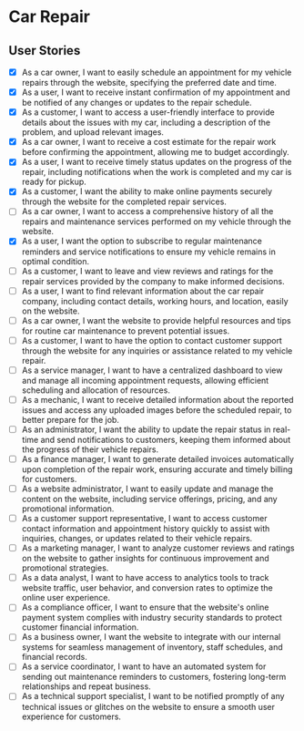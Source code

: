 # Car Repair

## User Stories
- [X] As a car owner, I want to easily schedule an appointment for my vehicle repairs through the website, specifying the preferred date and time.
- [X] As a user, I want to receive instant confirmation of my appointment and be notified of any changes or updates to the repair schedule.
- [X] As a customer, I want to access a user-friendly interface to provide details about the issues with my car, including a description of the problem, and upload relevant images.
- [X] As a car owner, I want to receive a cost estimate for the repair work before confirming the appointment, allowing me to budget accordingly.
- [X] As a user, I want to receive timely status updates on the progress of the repair, including notifications when the work is completed and my car is ready for pickup.
- [X] As a customer, I want the ability to make online payments securely through the website for the completed repair services.
- [ ] As a car owner, I want to access a comprehensive history of all the repairs and maintenance services performed on my vehicle through the website.
- [X] As a user, I want the option to subscribe to regular maintenance reminders and service notifications to ensure my vehicle remains in optimal condition.
- [ ] As a customer, I want to leave and view reviews and ratings for the repair services provided by the company to make informed decisions.
- [ ]  As a user, I want to find relevant information about the car repair company, including contact details, working hours, and location, easily on the website.
- [ ]  As a car owner, I want the website to provide helpful resources and tips for routine car maintenance to prevent potential issues.
- [ ]  As a customer, I want to have the option to contact customer support through the website for any inquiries or assistance related to my vehicle repair.
- [ ]  As a service manager, I want to have a centralized dashboard to view and manage all incoming appointment requests, allowing efficient scheduling and allocation of resources.
- [ ] As a mechanic, I want to receive detailed information about the reported issues and access any uploaded images before the scheduled repair, to better prepare for the job.
- [ ] As an administrator, I want the ability to update the repair status in real-time and send notifications to customers, keeping them informed about the progress of their vehicle repairs.
- [ ] As a finance manager, I want to generate detailed invoices automatically upon completion of the repair work, ensuring accurate and timely billing for customers.
- [ ] As a website administrator, I want to easily update and manage the content on the website, including service offerings, pricing, and any promotional information.
- [ ] As a customer support representative, I want to access customer contact information and appointment history quickly to assist with inquiries, changes, or updates related to their vehicle repairs.
- [ ] As a marketing manager, I want to analyze customer reviews and ratings on the website to gather insights for continuous improvement and promotional strategies.
- [ ] As a data analyst, I want to have access to analytics tools to track website traffic, user behavior, and conversion rates to optimize the online user experience.
- [ ] As a compliance officer, I want to ensure that the website's online payment system complies with industry security standards to protect customer financial information.
- [ ] As a business owner, I want the website to integrate with our internal systems for seamless management of inventory, staff schedules, and financial records.
- [ ] As a service coordinator, I want to have an automated system for sending out maintenance reminders to customers, fostering long-term relationships and repeat business.
- [ ] As a technical support specialist, I want to be notified promptly of any technical issues or glitches on the website to ensure a smooth user experience for customers.
